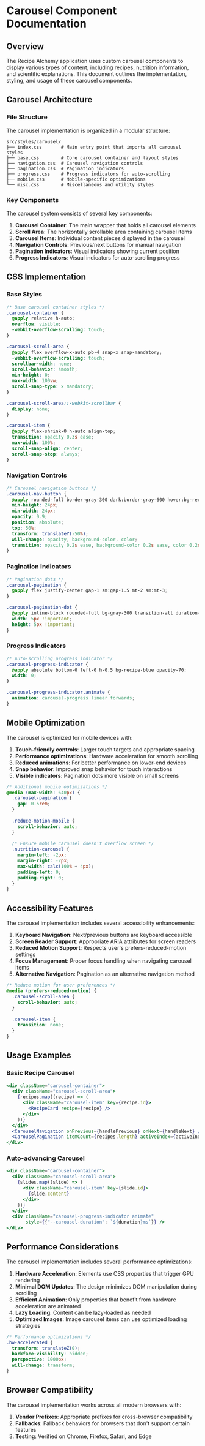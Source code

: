
# Carousel Component Documentation

## Overview

The Recipe Alchemy application uses custom carousel components to display various types of content, including recipes, nutrition information, and scientific explanations. This document outlines the implementation, styling, and usage of these carousel components.

## Carousel Architecture

### File Structure

The carousel implementation is organized in a modular structure:

```
src/styles/carousel/
├── index.css       # Main entry point that imports all carousel styles
├── base.css        # Core carousel container and layout styles
├── navigation.css  # Carousel navigation controls
├── pagination.css  # Pagination indicators
├── progress.css    # Progress indicators for auto-scrolling
├── mobile.css      # Mobile-specific optimizations
└── misc.css        # Miscellaneous and utility styles
```

### Key Components

The carousel system consists of several key components:

1. **Carousel Container**: The main wrapper that holds all carousel elements
2. **Scroll Area**: The horizontally scrollable area containing carousel items
3. **Carousel Items**: Individual content pieces displayed in the carousel
4. **Navigation Controls**: Previous/next buttons for manual navigation
5. **Pagination Indicators**: Visual indicators showing current position
6. **Progress Indicators**: Visual indicators for auto-scrolling progress

## CSS Implementation

### Base Styles

```css
/* Base carousel container styles */
.carousel-container {
  @apply relative h-auto;
  overflow: visible;
  -webkit-overflow-scrolling: touch;
}

.carousel-scroll-area {
  @apply flex overflow-x-auto pb-4 snap-x snap-mandatory;
  -webkit-overflow-scrolling: touch;
  scrollbar-width: none;
  scroll-behavior: smooth;
  min-height: 0;
  max-width: 100vw;
  scroll-snap-type: x mandatory;
}

.carousel-scroll-area::-webkit-scrollbar {
  display: none;
}

.carousel-item {
  @apply flex-shrink-0 h-auto align-top;
  transition: opacity 0.3s ease;
  max-width: 100%;
  scroll-snap-align: center;
  scroll-snap-stop: always;
}
```

### Navigation Controls

```css
/* Carousel navigation buttons */
.carousel-nav-button {
  @apply rounded-full border-gray-300 dark:border-gray-600 hover:bg-recipe-blue hover:text-white hover:border-transparent;
  min-height: 24px;
  min-width: 24px;
  opacity: 0.9;
  position: absolute;
  top: 50%; 
  transform: translateY(-50%);
  will-change: opacity, background-color, color;
  transition: opacity 0.2s ease, background-color 0.2s ease, color 0.2s ease;
}
```

### Pagination Indicators

```css
/* Pagination dots */
.carousel-pagination {
  @apply flex justify-center gap-1 sm:gap-1.5 mt-2 sm:mt-3;
}

.carousel-pagination-dot {
  @apply inline-block rounded-full bg-gray-300 transition-all duration-200;
  width: 5px !important;
  height: 5px !important;
}
```

### Progress Indicators

```css
/* Auto-scrolling progress indicator */
.carousel-progress-indicator {
  @apply absolute bottom-0 left-0 h-0.5 bg-recipe-blue opacity-70;
  width: 0;
}

.carousel-progress-indicator.animate {
  animation: carousel-progress linear forwards;
}
```

## Mobile Optimization

The carousel is optimized for mobile devices with:

1. **Touch-friendly controls**: Larger touch targets and appropriate spacing
2. **Performance optimizations**: Hardware acceleration for smooth scrolling
3. **Reduced animations**: For better performance on lower-end devices
4. **Snap behavior**: Improved snap behavior for touch interactions
5. **Visible indicators**: Pagination dots more visible on small screens

```css
/* Additional mobile optimizations */
@media (max-width: 640px) {
  .carousel-pagination {
    gap: 0.5rem;
  }
  
  .reduce-motion-mobile {
    scroll-behavior: auto;
  }
  
  /* Ensure mobile carousel doesn't overflow screen */
  .nutrition-carousel {
    margin-left: -2px;
    margin-right: -2px;
    max-width: calc(100% + 4px);
    padding-left: 0;
    padding-right: 0;
  }
}
```

## Accessibility Features

The carousel implementation includes several accessibility enhancements:

1. **Keyboard Navigation**: Next/previous buttons are keyboard accessible
2. **Screen Reader Support**: Appropriate ARIA attributes for screen readers
3. **Reduced Motion Support**: Respects user's prefers-reduced-motion settings
4. **Focus Management**: Proper focus handling when navigating carousel items
5. **Alternative Navigation**: Pagination as an alternative navigation method

```css
/* Reduce motion for user preferences */
@media (prefers-reduced-motion) {
  .carousel-scroll-area {
    scroll-behavior: auto;
  }
  
  .carousel-item {
    transition: none;
  }
}
```

## Usage Examples

### Basic Recipe Carousel

```jsx
<div className="carousel-container">
  <div className="carousel-scroll-area">
    {recipes.map((recipe) => (
      <div className="carousel-item" key={recipe.id}>
        <RecipeCard recipe={recipe} />
      </div>
    ))}
  </div>
  <CarouselNavigation onPrevious={handlePrevious} onNext={handleNext} />
  <CarouselPagination itemCount={recipes.length} activeIndex={activeIndex} />
</div>
```

### Auto-advancing Carousel

```jsx
<div className="carousel-container">
  <div className="carousel-scroll-area">
    {slides.map((slide) => (
      <div className="carousel-item" key={slide.id}>
        {slide.content}
      </div>
    ))}
  </div>
  <div className="carousel-progress-indicator animate" 
       style={{"--carousel-duration": `${duration}ms`}} />
</div>
```

## Performance Considerations

The carousel implementation includes several performance optimizations:

1. **Hardware Acceleration**: Elements use CSS properties that trigger GPU rendering
2. **Minimal DOM Updates**: The design minimizes DOM manipulation during scrolling
3. **Efficient Animation**: Only properties that benefit from hardware acceleration are animated
4. **Lazy Loading**: Content can be lazy-loaded as needed
5. **Optimized Images**: Image carousel items can use optimized loading strategies

```css
/* Performance optimizations */
.hw-accelerated {
  transform: translateZ(0);
  backface-visibility: hidden;
  perspective: 1000px;
  will-change: transform;
}
```

## Browser Compatibility

The carousel implementation works across all modern browsers with:

1. **Vendor Prefixes**: Appropriate prefixes for cross-browser compatibility
2. **Fallbacks**: Fallback behaviors for browsers that don't support certain features
3. **Testing**: Verified on Chrome, Firefox, Safari, and Edge
